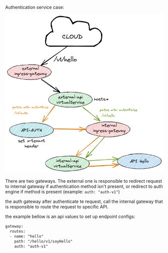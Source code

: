 Authentication service case:

![auth](auth.png)

There are two gateways. The external one is responsible to redirect request to
internal gateway if authentication method isn't present, or redirect to auth
engine if method is present (example: ```auth: "auth-v1"```)

the auth gateway after authenticate te request, call the internal gateway that
is responsible to route the request to specific API.

the example bellow is an api values to set up endpoint configs:
```
gateway:
  routes:
  - name: "hello"
    path: "/hello/v1/sayHello"
    auth: "auth-v1"
```
